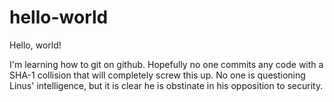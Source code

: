# hello-world
Hello, world!

I'm learning how to git on github.  Hopefully no one commits
any code with a SHA-1 collision that will completely screw 
this up.  No one is questioning Linus' intelligence, but
it is clear he is obstinate in his opposition to security.
